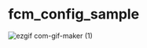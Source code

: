 # fcm_config_sample

![ezgif com-gif-maker (1)](https://user-images.githubusercontent.com/28733986/125606251-7e8fd56f-ca91-4036-b1da-fb6dd4a19d33.gif)

